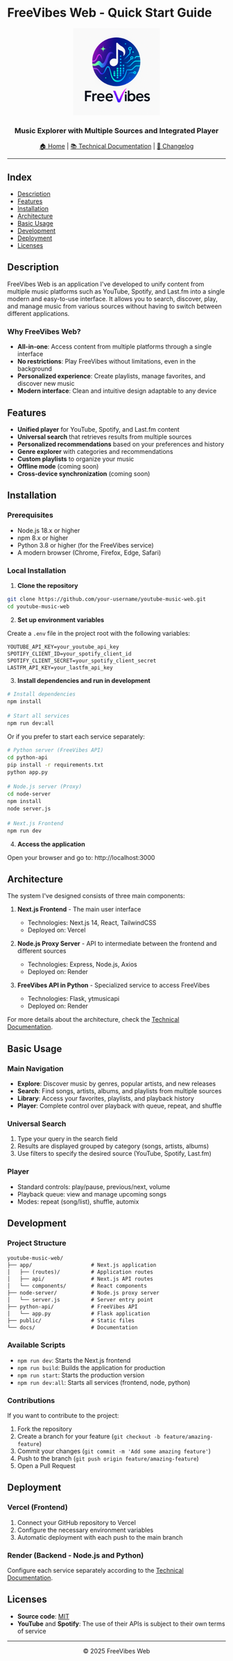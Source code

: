 # FreeVibes Web - Quick Start Guide

<div align="center">
  <img src="../../public/logo.png" alt="FreeVibes Web Logo" width="200" />
  <h3>Music Explorer with Multiple Sources and Integrated Player</h3>
</div>

<div align="center">

  [🏠 Home](../../README.md) | [📚 Technical Documentation](TECHNICAL.md) | [📝 Changelog](CHANGELOG.md)

</div>

---

## Index

- [Description](#-description)
- [Features](#-features)
- [Installation](#-installation)
- [Architecture](#-architecture)
- [Basic Usage](#-basic-usage)
- [Development](#-development)
- [Deployment](#-deployment)
- [Licenses](#-licenses)

## Description

FreeVibes Web is an application I've developed to unify content from multiple music platforms such as YouTube, Spotify, and Last.fm into a single modern and easy-to-use interface. It allows you to search, discover, play, and manage music from various sources without having to switch between different applications.

### Why FreeVibes Web?

- **All-in-one**: Access content from multiple platforms through a single interface
- **No restrictions**: Play FreeVibes without limitations, even in the background
- **Personalized experience**: Create playlists, manage favorites, and discover new music
- **Modern interface**: Clean and intuitive design adaptable to any device

## Features

- **Unified player** for YouTube, Spotify, and Last.fm content
- **Universal search** that retrieves results from multiple sources
- **Personalized recommendations** based on your preferences and history
- **Genre explorer** with categories and recommendations
- **Custom playlists** to organize your music
- **Offline mode** (coming soon)
- **Cross-device synchronization** (coming soon)

## Installation

### Prerequisites

- Node.js 18.x or higher
- npm 8.x or higher
- Python 3.8 or higher (for the FreeVibes service)
- A modern browser (Chrome, Firefox, Edge, Safari)

### Local Installation

1. **Clone the repository**

```bash
git clone https://github.com/your-username/youtube-music-web.git
cd youtube-music-web
```

2. **Set up environment variables**

Create a `.env` file in the project root with the following variables:

```
YOUTUBE_API_KEY=your_youtube_api_key
SPOTIFY_CLIENT_ID=your_spotify_client_id
SPOTIFY_CLIENT_SECRET=your_spotify_client_secret
LASTFM_API_KEY=your_lastfm_api_key
```

3. **Install dependencies and run in development**

```bash
# Install dependencies
npm install

# Start all services
npm run dev:all
```

Or if you prefer to start each service separately:

```bash
# Python server (FreeVibes API)
cd python-api
pip install -r requirements.txt
python app.py

# Node.js server (Proxy)
cd node-server
npm install
node server.js

# Next.js Frontend
npm run dev
```

4. **Access the application**

Open your browser and go to: http://localhost:3000

## Architecture

The system I've designed consists of three main components:

1. **Next.js Frontend** - The main user interface
   - Technologies: Next.js 14, React, TailwindCSS
   - Deployed on: Vercel

2. **Node.js Proxy Server** - API to intermediate between the frontend and different sources
   - Technologies: Express, Node.js, Axios
   - Deployed on: Render

3. **FreeVibes API in Python** - Specialized service to access FreeVibes
   - Technologies: Flask, ytmusicapi
   - Deployed on: Render

For more details about the architecture, check the [Technical Documentation](TECHNICAL.md).

## Basic Usage

### Main Navigation

- **Explore**: Discover music by genres, popular artists, and new releases
- **Search**: Find songs, artists, albums, and playlists from multiple sources
- **Library**: Access your favorites, playlists, and playback history
- **Player**: Complete control over playback with queue, repeat, and shuffle

### Universal Search

1. Type your query in the search field
2. Results are displayed grouped by category (songs, artists, albums)
3. Use filters to specify the desired source (YouTube, Spotify, Last.fm)

### Player

- Standard controls: play/pause, previous/next, volume
- Playback queue: view and manage upcoming songs
- Modes: repeat (song/list), shuffle, automix

## Development

### Project Structure

```
youtube-music-web/
├── app/                   # Next.js application
│   ├── (routes)/          # Application routes
│   ├── api/               # Next.js API routes
│   └── components/        # React components
├── node-server/           # Node.js proxy server
│   └── server.js          # Server entry point
├── python-api/            # FreeVibes API
│   └── app.py             # Flask application
├── public/                # Static files
└── docs/                  # Documentation
```

### Available Scripts

- `npm run dev`: Starts the Next.js frontend
- `npm run build`: Builds the application for production
- `npm run start`: Starts the production version
- `npm run dev:all`: Starts all services (frontend, node, python)

### Contributions

If you want to contribute to the project:

1. Fork the repository
2. Create a branch for your feature (`git checkout -b feature/amazing-feature`)
3. Commit your changes (`git commit -m 'Add some amazing feature'`)
4. Push to the branch (`git push origin feature/amazing-feature`)
5. Open a Pull Request

## Deployment

### Vercel (Frontend)

1. Connect your GitHub repository to Vercel
2. Configure the necessary environment variables
3. Automatic deployment with each push to the main branch

### Render (Backend - Node.js and Python)

Configure each service separately according to the [Technical Documentation](TECHNICAL.md).

## Licenses

- **Source code**: [MIT](../../LICENSE)
- **YouTube** and **Spotify**: The use of their APIs is subject to their own terms of service

---

<div align="center">
  <p>© 2025 FreeVibes Web</p>
</div>
